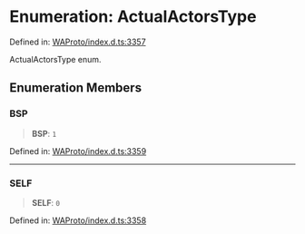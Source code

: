 # Enumeration: ActualActorsType

Defined in: [WAProto/index.d.ts:3357](https://github.com/Fokusdotid/Baileys/blob/9c9f1957de7ce603966b24b846f4c15d5de9bbcf/WAProto/index.d.ts#L3357)

ActualActorsType enum.

## Enumeration Members

### BSP

> **BSP**: `1`

Defined in: [WAProto/index.d.ts:3359](https://github.com/Fokusdotid/Baileys/blob/9c9f1957de7ce603966b24b846f4c15d5de9bbcf/WAProto/index.d.ts#L3359)

***

### SELF

> **SELF**: `0`

Defined in: [WAProto/index.d.ts:3358](https://github.com/Fokusdotid/Baileys/blob/9c9f1957de7ce603966b24b846f4c15d5de9bbcf/WAProto/index.d.ts#L3358)
